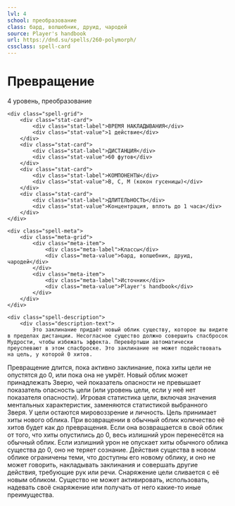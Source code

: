 ```yaml
---
lvl: 4
school: преобразование
class: бард, волшебник, друид, чародей
source: Player's handbook
url: https://dnd.su/spells/260-polymorph/
cssclass: spell-card
---
```


<div class="spell-container">
    <div class="spell-header">
        <h1 class="spell-name">Превращение</h1>
        <div class="spell-level">4 уровень, преобразование</div>
    </div>
    
    <div class="spell-grid">
        <div class="stat-card">
            <div class="stat-label">ВРЕМЯ НАКЛАДЫВАНИЯ</div>
            <div class="stat-value">1 действие</div>
        </div>
        <div class="stat-card">
            <div class="stat-label">ДИСТАНЦИЯ</div>
            <div class="stat-value">60 футов</div>
        </div>
        <div class="stat-card">
            <div class="stat-label">КОМПОНЕНТЫ</div>
            <div class="stat-value">В, С, М (кокон гусеницы)</div>
        </div>
        <div class="stat-card">
            <div class="stat-label">ДЛИТЕЛЬНОСТЬ</div>
            <div class="stat-value">Концентрация, вплоть до 1 часа</div>
        </div>
    </div>
    
    <div class="spell-meta">
        <div class="meta-grid">
            <div class="meta-item">
                <div class="meta-label">Классы</div>
                <div class="meta-value">бард, волшебник, друид, чародей</div>
            </div>
            <div class="meta-item">
                <div class="meta-label">Источник</div>
                <div class="meta-value">Player's handbook</div>
            </div>
        </div>
    </div>
    
    <div class="spell-description">
        <div class="description-text">
            Это заклинание придаёт новый облик существу, которое вы видите в пределах дистанции. Несогласное существо должно совершить спасбросок Мудрости, чтобы избежать эффекта. Перевёртыши автоматически преуспевают в этом спасброске. Это заклинание не может подействовать на цель, у которой 0 хитов.
Превращение длится, пока активно заклинание, пока хиты цели не опустятся до 0, или пока она не умрёт. Новый облик может принадлежать Зверю, чей показатель опасности не превышает показатель опасность цели (или уровень цели, если у неё нет показателя опасности). Игровая статистика цели, включая значения ментальных характеристик, заменяются статистикой выбранного Зверя. У цели остаются мировоззрение и личность.
Цель принимает хиты нового облика. При возвращении в обычный облик количество её хитов будет как до превращения. Если она возвращается в свой облик от того, что хиты опустились до 0, весь излишний урон перенесётся на обычный облик. Если излишний урон не опускает хиты обычного облика существа до 0, оно не теряет сознание.
Действия существа в новом облике ограничены теми, что доступны его новому облику, и оно не может говорить, накладывать заклинания и совершать другие действия, требующие рук или речи.
Снаряжение цели сливается с её новым обликом. Существо не может активировать, использовать, надевать своё снаряжение или получать от него какие-то иные преимущества.
        </div>
    </div>
</div>